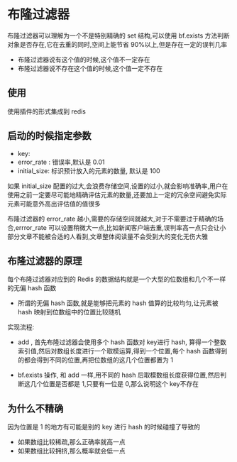 # 布隆过滤器

布隆过滤器可以理解为一个不是特别精确的 set 结构,可以使用 bf.exists 方法判断对象是否存在,它在去重的同时,空间上能节省 90%以上,但是存在一定的误判几率

- 布隆过滤器说有这个值的时候,这个值不一定存在
- 布隆过滤器说不存在这个值的时候,这个值一定不存在

## 使用

使用插件的形式集成到 redis

## 启动的时候指定参数

- key:
- error_rate : 错误率,默认是 0.01
- initial_size: 标识预计放入的元素的数量, 默认是 100

如果 initial_size 配置的过大,会浪费存储空间,设置的过小,就会影响准确率,用户在使用之前一定要尽可能地精确评估元素的数量,还要加上一定的冗余空间避免实际元素可能意外高出评估值的值很多

布隆过滤器的 error_rate 越小,需要的存储空间就越大,对于不需要过于精确的场合,errror_rate 可以设置稍微大一点,比如新闻客户端去重,误判率高一点只会让小部分文章不能被合适的人看到,文章整体阅读量不会受到大的变化无伤大雅

## 布隆过滤器的原理

每个布隆过滤器对应到的 Redis 的数据结构就是一个大型的位数组和几个不一样的无偏 hash 函数

- 所谓的无偏 hash 函数,就是能够把元素的 hash 值算的比较均匀,让元素被 hash 映射到位数组中的位置比较随机

实现流程:

- add , 首先布隆过滤器会使用多个 hash 函数对 key进行 hash, 算得一个整数索引值,然后对数组长度进行一个取模运算,得到一个位置,每个 hash 函数得到的都会得到不同的位置,再把位数组的这几个位置都置为 1 

- bf.exists 操作, 和 add 一样,用不同的 hash 后取模数组长度获得位置,然后判断这几个位置是否都是 1,只要有一位是 0,那么说明这个 key不存在

## 为什么不精确

因为位置是 1 的地方有可能是别的 key 进行 hash 的时候碰撞了导致的

- 如果数组比较稀疏,那么正确率就高一点
- 如果数组比较拥挤,那么概率就会低一点

